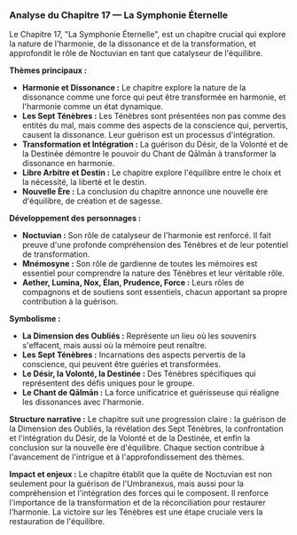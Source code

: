### Analyse du Chapitre 17 — La Symphonie Éternelle

Le Chapitre 17, "La Symphonie Éternelle", est un chapitre crucial qui explore la nature de l'harmonie, de la dissonance et de la transformation, et approfondit le rôle de Noctuvian en tant que catalyseur de l'équilibre.

**Thèmes principaux :**
*   **Harmonie et Dissonance :** Le chapitre explore la nature de la dissonance comme une force qui peut être transformée en harmonie, et l'harmonie comme un état dynamique.
*   **Les Sept Ténèbres :** Les Ténèbres sont présentées non pas comme des entités du mal, mais comme des aspects de la conscience qui, pervertis, causent la dissonance. Leur guérison est un processus d'intégration.
*   **Transformation et Intégration :** La guérison du Désir, de la Volonté et de la Destinée démontre le pouvoir du Chant de Qālmān à transformer la dissonance en harmonie.
*   **Libre Arbitre et Destin :** Le chapitre explore l'équilibre entre le choix et la nécessité, la liberté et le destin.
*   **Nouvelle Ère :** La conclusion du chapitre annonce une nouvelle ère d'équilibre, de création et de sagesse.

**Développement des personnages :**
*   **Noctuvian :** Son rôle de catalyseur de l'harmonie est renforcé. Il fait preuve d'une profonde compréhension des Ténèbres et de leur potentiel de transformation.
*   **Mnémosyne :** Son rôle de gardienne de toutes les mémoires est essentiel pour comprendre la nature des Ténèbres et leur véritable rôle.
*   **Aether, Lumina, Nox, Élan, Prudence, Force :** Leurs rôles de compagnons et de soutiens sont essentiels, chacun apportant sa propre contribution à la guérison.

**Symbolisme :**
*   **La Dimension des Oubliés :** Représente un lieu où les souvenirs s'effacent, mais aussi où la mémoire peut renaître.
*   **Les Sept Ténèbres :** Incarnations des aspects pervertis de la conscience, qui peuvent être guéries et transformées.
*   **Le Désir, la Volonté, la Destinée :** Des Ténèbres spécifiques qui représentent des défis uniques pour le groupe.
*   **Le Chant de Qālmān :** La force unificatrice et guérisseuse qui réaligne les dissonances avec l'harmonie.

**Structure narrative :**
Le chapitre suit une progression claire : la guérison de la Dimension des Oubliés, la révélation des Sept Ténèbres, la confrontation et l'intégration du Désir, de la Volonté et de la Destinée, et enfin la conclusion sur la nouvelle ère d'équilibre. Chaque section contribue à l'avancement de l'intrigue et à l'approfondissement des thèmes.

**Impact et enjeux :**
Le chapitre établit que la quête de Noctuvian est non seulement pour la guérison de l'Umbranexus, mais aussi pour la compréhension et l'intégration des forces qui le composent. Il renforce l'importance de la transformation et de la réconciliation pour restaurer l'harmonie. La victoire sur les Ténèbres est une étape cruciale vers la restauration de l'équilibre.
